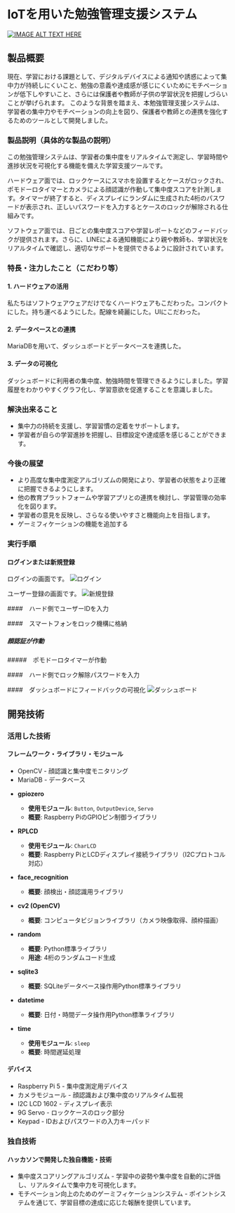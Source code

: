 # IoTを用いた勉強管理支援システム

[![IMAGE ALT TEXT HERE](https://jphacks.com/wp-content/uploads/2024/07/JPHACKS2024_ogp.jpg)](https://www.youtube.com/watch?v=DZXUkEj-CSI)

## 製品概要
現在、学習における課題として、デジタルデバイスによる通知や誘惑によって集中力が持続しにくいこと、勉強の意義や達成感が感じにくいためにモチベーションが低下しやすいこと、さらには保護者や教師が子供の学習状況を把握しづらいことが挙げられます。
このような背景を踏まえ、本勉強管理支援システムは、学習者の集中力やモチベーションの向上を図り、保護者や教師との連携を強化するためのツールとして開発しました。

### 製品説明（具体的な製品の説明）
この勉強管理システムは、学習者の集中度をリアルタイムで測定し、学習時間や進捗状況を可視化する機能を備えた学習支援ツールです。

ハードウェア面では、ロックケースにスマホを設置するとケースがロックされ、ポモドーロタイマーとカメラによる顔認識が作動して集中度スコアを計測します。タイマーが終了すると、ディスプレイにランダムに生成された4桁のパスワードが表示され、正しいパスワードを入力するとケースのロックが解除される仕組みです。

ソフトウェア面では、日ごとの集中度スコアや学習レポートなどのフィードバックが提供されます。さらに、LINEによる通知機能により親や教師も、学習状況をリアルタイムで確認し、適切なサポートを提供できるように設計されています。

### 特長・注力したこと（こだわり等）
#### 1. ハードウェアの活用
私たちはソフトウェアウェアだけでなくハードウェアもこだわった。コンパクトにした。持ち運べるようにした。配線を綺麗にした。UIにこだわった。

#### 2. データベースとの連携
MariaDBを用いて、ダッシュボードとデータベースを連携した。

#### 3. データの可視化
ダッシュボードに利用者の集中度、勉強時間を管理できるようにしました。学習履歴をわかりやすくグラフ化し、学習意欲を促進することを意識しました。

### 解決出来ること
* 集中力の持続を支援し、学習習慣の定着をサポートします。
* 学習者が自らの学習進捗を把握し、目標設定や達成感を感じることができます。

### 今後の展望
* より高度な集中度測定アルゴリズムの開発により、学習者の状態をより正確に把握できるようにします。
* 他の教育プラットフォームや学習アプリとの連携を検討し、学習管理の効率化を図ります。
* 学習者の意見を反映し、さらなる使いやすさと機能向上を目指します。
* ゲーミフィケーションの機能を追加する

### 実行手順
#### ログインまたは新規登録
ログインの画面です。
![ログイン](https://github.com/Shotaro-Akehi/Shotaro-Akehi/blob/main/rogin.png)

ユーザー登録の画面です。
![新規登録](https://github.com/Shotaro-Akehi/Shotaro-Akehi/blob/main/touroku.png)

####　ハード側でユーザーIDを入力

####　スマートフォンをロック機構に格納

##### 顔認証が作動

#####　ポモドーロタイマーが作動

####　ハード側でロック解除パスワードを入力

####　ダッシュボードにフィードバックの可視化
![ダッシュボード](https://github.com/Shotaro-Akehi/Shotaro-Akehi/blob/main/7E4C8880-7C57-4D77-9DCB-708E660C2F1E.png)

####


## 開発技術

### 活用した技術

#### フレームワーク・ライブラリ・モジュール

* OpenCV - 顔認識と集中度モニタリング
* MariaDB - データベース


- **gpiozero**
  - **使用モジュール**: `Button`, `OutputDevice`, `Servo`
  - **概要**: Raspberry PiのGPIOピン制御ライブラリ

- **RPLCD**
  - **使用モジュール**: `CharLCD`
  - **概要**: Raspberry PiとLCDディスプレイ接続ライブラリ（I2Cプロトコル対応）

- **face_recognition**
  - **概要**: 顔検出・顔認識用ライブラリ

- **cv2 (OpenCV)**
  - **概要**: コンピュータビジョンライブラリ（カメラ映像取得、顔枠描画）

- **random**
  - **概要**: Python標準ライブラリ
  - **用途**: 4桁のランダムコード生成

- **sqlite3**
  - **概要**: SQLiteデータベース操作用Python標準ライブラリ

- **datetime**
  - **概要**: 日付・時間データ操作用Python標準ライブラリ

- **time**
  - **使用モジュール**: `sleep`
  - **概要**: 時間遅延処理

#### デバイス
* Raspberry Pi 5 - 集中度測定用デバイス
* カメラモジュール - 顔認識および集中度のリアルタイム監視
* I2C LCD 1602 - ディスプレイ表示
* 9G Servo - ロックケースのロック部分
* Keypad - IDおよびパスワードの入力キーパッド

### 独自技術


#### ハッカソンで開発した独自機能・技術
* 集中度スコアリングアルゴリズム - 学習中の姿勢や集中度を自動的に評価し、リアルタイムで集中力を可視化します。
* モチベーション向上のためのゲーミフィケーションシステム - ポイントシステムを通じて、学習目標の達成に応じた報酬を提供しています。
